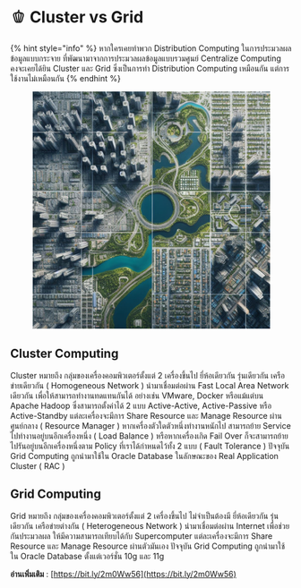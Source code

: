# 🫑 Cluster vs Grid

{% hint style="info" %}
หากใครเคยทำพวก Distribution Computing ในการประมวลผลข้อมูลแบบกระจาย ที่พัฒนามาจากการประมวลผลข้อมูลแบบรวมศูนย์ Centralize Computing คงจะเคยได้ยิน Cluster และ Grid ซึ่งเป็นการทำ Distribution Computing เหมือนกัน แต่การใช้งานไม่เหมือนกัน
{% endhint %}

<figure><img src="../../.gitbook/assets/_59a0f326-8d28-4dc6-9439-688667b318f4.jpg" alt=""><figcaption></figcaption></figure>

## **Cluster Computing**

Cluster หมายถึง กลุ่มของเครื่องคอมพิวเตอร์ตั้งแต่ 2 เครื่องขึ้นไป ยี่ห้อเดียวกัน รุ่นเดียวกัน เครือข่ายเดียวกัน ( Homogeneous Network ) นำมาเชื่อมต่อผ่าน Fast Local Area Network เดียวกัน เพื่อให้สามารถทำงานทดแทนกันได้ อย่างเช่น VMware, Docker หรือแม้แต่บน Apache Hadoop ซึ่งสามารถตั้งค่าได้ 2 แบบ Active-Active, Active-Passive หรือ Active-Standby แต่ละเครื่องจะมีการ Share Resource และ Manage Resource ผ่านศูนย์กลาง ( Resource Manager ) หากเครื่องตัวใดตัวหนึ่งทำงานหนักไป สามารถย้าย Service ไปทำงานอยู่บนอีกเครื่องหนึ่ง ( Load Balance ) หรือหากเครื่องเกิด Fail Over ก็จะสามารถย้ายไปรันอยู่บนอีกเครื่องหนึ่งตาม Policy ที่เราได้กำหนดไว้ทั้ง 2 แบบ ( Fault Tolerance ) ปัจจุบัน Grid Computing ถูกนำมาใช้ใน Oracle Database ในลักษณะของ Real Application Cluster ( RAC )

## **Grid Computing**

Grid หมายถึง กลุ่มของเครื่องคอมพิวเตอร์ตั้งแต่ 2 เครื่องขึ้นไป ไม่จำเป็นต้องมี ยี่ห้อเดียวกัน รุ่นเดียวกัน เครือข่ายต่างกัน ( Heterogeneous Network ) นำมาเชื่อมต่อผ่าน Internet เพื่อช่วยกันประมวลผล ให้มีความสามารถเทียบได้กับ Supercomputer แต่ละเครื่องจะมีการ Share Resource และ Manage Resource ผ่านตัวมันเอง ปัจจุบัน Grid Computing ถูกนำมาใช้ใน Oracle Database ตั้งแต่เวอร์ชั่น 10g และ 11g

**อ่านเพิ่มเติม** : [https://bit.ly/2m0Ww56](https://bit.ly/2m0Ww56)
